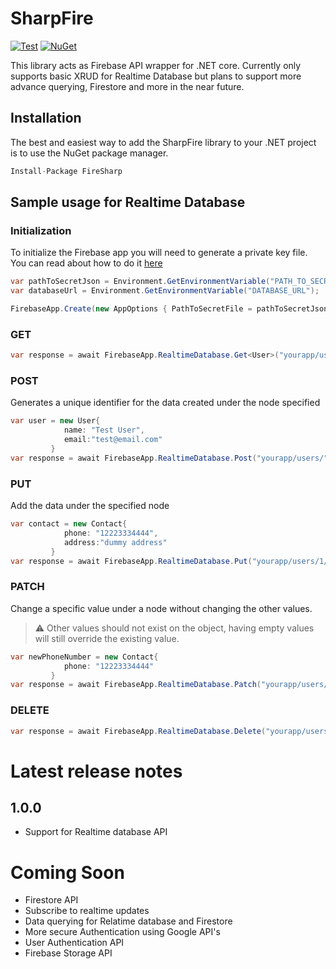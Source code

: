 # SharpFire
[![Test](https://github.com/jithendra95/SharpFire/actions/workflows/build.yml/badge.svg)](https://github.com/jithendra95/SharpFire/actions/workflows/build.yml)
[![NuGet](https://img.shields.io/nuget/v/SharpFire.svg)]([https://www.nuget.org/packages/SharpFire])

This library acts as Firebase API wrapper for .NET core.
Currently only supports basic XRUD for Realtime Database but plans to support more advance querying, Firestore and more in the near future.

## Installation

The best and easiest way to add the SharpFire library to your .NET project is to use the NuGet package manager.
```csharp
Install-Package FireSharp
```

## Sample usage for Realtime Database
### Initialization
To initialize the Firebase app you will need to generate a private key file. You can read about how to do it [here](https://firebase.google.com/docs/admin/setup#initialize_the_sdk_in_non-google_environments)
```csharp
var pathToSecretJson = Environment.GetEnvironmentVariable("PATH_TO_SECRET_JSON");
var databaseUrl = Environment.GetEnvironmentVariable("DATABASE_URL");

FirebaseApp.Create(new AppOptions { PathToSecretFile = pathToSecretJson, DatabaseUrl = databaseUrl })); //Creates an instance of Realtimedatabase
```
### GET

```csharp
var response = await FirebaseApp.RealtimeDatabase.Get<User>("yourapp/users/"); //Type of User
```


### POST
Generates a unique identifier for the data created under the node specified
```csharp
var user = new User{
            name: "Test User",
            email:"test@email.com"
         }
var response = await FirebaseApp.RealtimeDatabase.Post("yourapp/users/", user); //returns the unique id of the object created.
```

### PUT
Add the data under the specified node
```csharp
var contact = new Contact{
            phone: "12223334444",
            address:"dummy address"
         }
var response = await FirebaseApp.RealtimeDatabase.Put("yourapp/users/1/contact/", contact); //returns data specified in the method call.
```

### PATCH
Change a specific value under a node without changing the other values. 
> :warning: Other values should not exist on the object, having empty values will still override the existing value.
```csharp
var newPhoneNumber = new Contact{
            phone: "12223334444"
         }
var response = await FirebaseApp.RealtimeDatabase.Patch("yourapp/users/1/contact/", newPhoneNumber); //returns object of data specified in the method call .
```

### DELETE
```csharp
var response = await FirebaseApp.RealtimeDatabase.Delete("yourapp/users/1");//Boolean response
```

# Latest release notes
## 1.0.0
- Support for Realtime database API

# Coming Soon

- Firestore API
- Subscribe to realtime updates
- Data querying for Relatime database and Firestore
- More secure Authentication using Google API's
- User Authentication API
- Firebase Storage API
